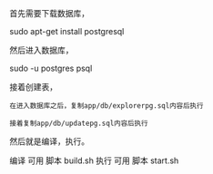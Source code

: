首先需要下载数据库， 

sudo apt-get install postgresql

然后进入数据库，

sudo -u postgres psql

接着创建表，

	在进入数据库之后，复制app/db/explorerpg.sql内容后执行

	接着复制app/db/updatepg.sql内容后执行

然后就是编译，执行。

编译 可用 脚本 build.sh
执行 可用 脚本 start.sh